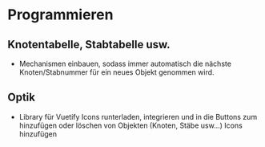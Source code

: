 # Programmieren

## Knotentabelle, Stabtabelle usw.

- Mechanismen einbauen, sodass immer automatisch die nächste Knoten/Stabnummer für ein neues Objekt genommen wird.

## Optik

- Library für Vuetify Icons runterladen, integrieren und in die Buttons zum hinzufügen oder löschen von Objekten (Knoten, Stäbe usw...) Icons hinzufügen
